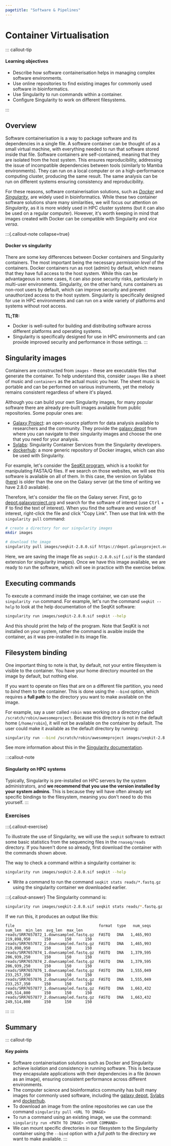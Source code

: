 ```yaml
---
pagetitle: "Software & Pipelines"
---
```


# Container Virtualisation

::: callout-tip
#### Learning objectives

- Describe how software containerisation helps in managing complex software environments. 
- Use online repositories to find existing images for commonly used software in bioinformatics.
- Use Singularity to run commands within a container. 
- Configure Singularity to work on different filesystems.

:::

## Overview

Software containerisation is a way to package software and its dependencies in a single file. 
A software container can be thought of as a small virtual machine, with everything needed to run that software stored inside that file. 
Software containers are self-contained, meaning that they are isolated from the host system. 
This ensures reproducibility, addressing the issue of incompatible dependencies between tools (similarly to Mamba environments). 
They can run on a local computer or on a high-performance computing cluster, producing the same result.
The same analysis can be run on different systems ensuring consistency and reproducibility.

For these reasons, software containerisation solutions, such as [_Docker_](https://www.docker.com/) and [_Singularity_](https://docs.sylabs.io/guides/latest/user-guide/), are widely used in bioinformatics.
While these two container software solutions share many similarities, we will focus our attention on _Singularity_, as it is more widely used in HPC cluster systems (but it can also be used on a regular computer). 
However, it's worth keeping in mind that images created with Docker can be compatible with Singularity and _vice versa_.

:::{.callout-note collapse=true}
#### Docker vs singularity

There are some key differences between Docker containers and Singularity containers. 
The most important being the necessary *permission level* of the containers. 
Docker containers run as root (admin) by default, which means that they have full access to the host system. 
While this can be advantageous in some cases, it can also pose security risks, particularly in multi-user environments. 
Singularity, on the other hand, runs containers as non-root users by default, which can improve security and prevent unauthorized access to the host system. 
Singularity is specifically designed for use in HPC environments and can run on a wide variety of platforms and systems without root access.

**TL;TR:**

- Docker is well-suited for building and distributing software across different platforms and operating systems.
- Singularity is specifically designed for use in HPC environments and can provide improved security and performance in those settings.
:::


## Singularity images

Containers are constructed from `images` - these are executable files that generate the container. 
To help understand this, consider `images` like a sheet of music and `containers` as the actual music you hear. 
The sheet music is portable and can be performed on various instruments, yet the melody remains consistent regardless of where it's played.

Although you can build your own Singularity images, for many popular software there are already pre-built images available from public repositories. 
Some popular ones are: 

- [Galaxy Project](https://galaxyproject.org/): an open-source platform for data analysis available to researchers and the community. They provide the [galaxy depot](https://depot.galaxyproject.org/singularity/) from where you can navigate to their singularity images and choose the one that you need for your analysis.
- [Sylabs](https://cloud.sylabs.io/): Singularity Container Services from the Singularity developers.
- [dockerhub](https://hub.docker.com/search): a more generic repository of Docker images, which can also be used with Singularity.

For example, let's consider the [SeqKit program](https://bioinf.shenwei.me/seqkit/), which is a toolkit for manipulating FASTA/Q files. 
If we search on those websites, we will see this software is available on all of them. 
In this case, the version on Sylabs ([here](https://cloud.sylabs.io/library/bhargava-morampalli/containers/seqkit)) is older than the one on the Galaxy server (at the time of writing we have 2.8.0 available). 

Therefore, let's consider the file on the Galaxy server.
First, go to [depot.galaxyproject.org](https://depot.galaxyproject.org/singularity/) and search for the software of interest (use <kbd>Ctrl</kbd> + <kbd>F</kbd> to find the text of interest). 
When you find the software and version of interest, right-click the file and click "Copy Link". 
Then use that link with the `singularity pull` command: 

```bash
# create a directory for our singularity images
mkdir images

# download the image
singularity pull images/seqkit-2.8.0.sif https://depot.galaxyproject.org/singularity/seqkit%3A2.8.0--h9ee0642_0
```

Here, we are saving the image file as `seqkit-2.8.0.sif` (`.sif` is the standard extension for singularity images). 
Once we have this image available, we are ready to run the software, which will see in practice with the exercise below. 


## Executing commands

To execute a command inside the image container, we can use the `singularity run` command. 
For example, let's run the command `seqkit --help` to look at the help documentation of the SeqKit software:

```bash
singularity run images/seqkit-2.8.0.sif seqkit --help
```

And this should print the help of the program. 
Note that SeqKit is not installed on your system, rather the command is avaible inside the container, as it was pre-installed in its image file. 


## Filesystem binding

One important thing to note is that, by default, not your entire filesystem is visible to the container. 
You have your home directory mounted on the image by default, but nothing else. 

If you want to operate on files that are on a different file partition, you need to _bind_ them to the container.
This is done using the `--bind` option, which requires a **full path** to the directory you want to make available on the image. 

For example, say a user called `robin` was working on a directory called `/scratch/robin/awesomeproject`. 
Because this directory is not in the default home (`/home/robin`), it will not be available on the container by default. 
The user could make it available as the default directory by running: 

```bash
singularity run --bind /scratch/robin/awesomeproject images/seqkit-2.8.0.sif seqkit --help
```

See more information about this in the [Singularity documentation](https://docs.sylabs.io/guides/3.0/user-guide/bind_paths_and_mounts.html).

:::callout-note
#### Singularity on HPC systems

Typically, Singularity is pre-installed on HPC servers by the system administrators, and **we recommend that you use the version installed by your system admins**. 
This is because they will have often already set specific bindings to the filesystem, meaning you don't need to do this yourself. 
:::


### Exercises

:::{.callout-exercise}

To illustrate the use of Singularity, we will use the `seqkit` software to extract some basic statistics from the sequencing files in the `rnaseq/reads` directory. 
If you haven't done so already, first download the container with the commands shown above. 

The way to check a command within a singularity container is: 

```bash
singularity run images/seqkit-2.8.0.sif seqkit --help
```

- Write a command to run the command `seqkit stats reads/*.fastq.gz` using the singularity container we downloaded earlier.


:::{.callout-answer}
The Singularity command is: 

```bash
singularity run images/seqkit-2.8.0.sif seqkit stats reads/*.fastq.gz
```

If we run this, it produces an output like this: 

```
file                                     format  type   num_seqs      sum_len  min_len  avg_len  max_len
reads/SRR7657872_1.downsampled.fastq.gz  FASTQ   DNA   1,465,993  219,898,950      150      150      150
reads/SRR7657872_2.downsampled.fastq.gz  FASTQ   DNA   1,465,993  219,898,950      150      150      150
reads/SRR7657874_1.downsampled.fastq.gz  FASTQ   DNA   1,379,595  206,939,250      150      150      150
reads/SRR7657874_2.downsampled.fastq.gz  FASTQ   DNA   1,379,595  206,939,250      150      150      150
reads/SRR7657876_1.downsampled.fastq.gz  FASTQ   DNA   1,555,049  233,257,350      150      150      150
reads/SRR7657876_2.downsampled.fastq.gz  FASTQ   DNA   1,555,049  233,257,350      150      150      150
reads/SRR7657877_1.downsampled.fastq.gz  FASTQ   DNA   1,663,432  249,514,800      150      150      150
reads/SRR7657877_2.downsampled.fastq.gz  FASTQ   DNA   1,663,432  249,514,800      150      150      150
```

:::
:::


## Summary

::: callout-tip
#### Key points

- Software containerisation solutions such as Docker and Singularity achieve isolation and consistency in running software. This is because they encapsulate applications with their dependencies in a file (known as an image), ensuring consistent performance across different environments.
- The computer science and bioinformatics community has built many images for commonly used software, including the [galaxy depot](https://depot.galaxyproject.org/singularity/), [Sylabs](https://cloud.sylabs.io/) and [dockerhub](https://hub.docker.com/search).
- To download an image from the online repositories we can use the command `singularity pull <URL TO IMAGE>`
- To run a command using an existing image, we use the command: `singularity run <PATH TO IMAGE> <YOUR COMMAND>`
- We can mount specific directories in our filesystem to the Singularity container using the `--bind` option with a _full path_ to the directory we want to make available.
:::
